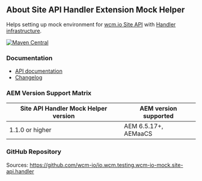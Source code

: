 ## About Site API Handler Extension Mock Helper

Helps setting up mock environment for [wcm.io Site API][site-api] with [Handler infrastructure][handler].

[![Maven Central](https://img.shields.io/maven-central/v/io.wcm/io.wcm.testing.wcm-io-mock.site-api.handler)](https://repo1.maven.org/maven2/io/wcm/io.wcm.testing.wcm-io-mock.site-api.handler/)


### Documentation

* [API documentation](apidocs/)
* [Changelog](changes.html)


### AEM Version Support Matrix

|Site API Handler Mock Helper version |AEM version supported
|-------------------------------------|----------------------
|1.1.0 or higher                      |AEM 6.5.17+, AEMaaCS


### GitHub Repository

Sources: https://github.com/wcm-io/io.wcm.testing.wcm-io-mock.site-api.handler


[site-api]: https://wcm.io/site-api/
[handler]: https://wcm.io/handler/
